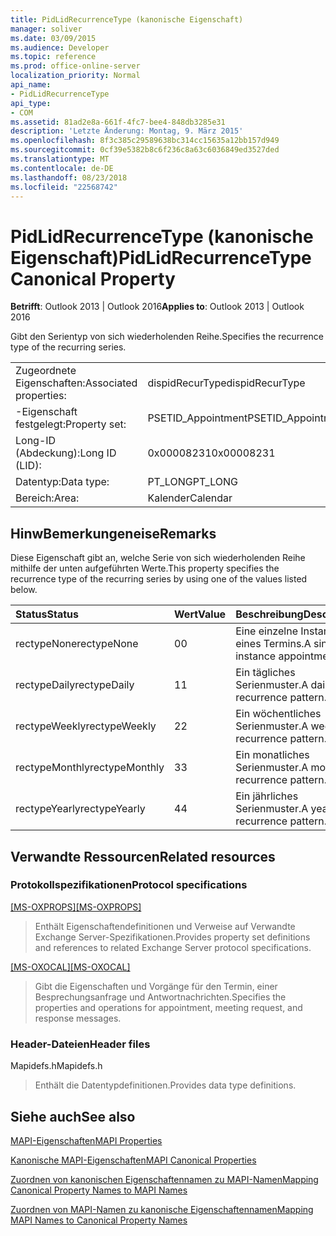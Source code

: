```yaml
---
title: PidLidRecurrenceType (kanonische Eigenschaft)
manager: soliver
ms.date: 03/09/2015
ms.audience: Developer
ms.topic: reference
ms.prod: office-online-server
localization_priority: Normal
api_name:
- PidLidRecurrenceType
api_type:
- COM
ms.assetid: 81ad2e8a-661f-4fc7-bee4-848db3285e31
description: 'Letzte Änderung: Montag, 9. März 2015'
ms.openlocfilehash: 8f3c385c29589638bc314cc15635a12bb157d949
ms.sourcegitcommit: 0cf39e5382b8c6f236c8a63c6036849ed3527ded
ms.translationtype: MT
ms.contentlocale: de-DE
ms.lasthandoff: 08/23/2018
ms.locfileid: "22568742"
---
```

# <a name="pidlidrecurrencetype-canonical-property"></a><span data-ttu-id="05e9f-103">PidLidRecurrenceType (kanonische Eigenschaft)</span><span class="sxs-lookup"><span data-stu-id="05e9f-103">PidLidRecurrenceType Canonical Property</span></span>

  
  
<span data-ttu-id="05e9f-104">**Betrifft**: Outlook 2013 | Outlook 2016</span><span class="sxs-lookup"><span data-stu-id="05e9f-104">**Applies to**: Outlook 2013 | Outlook 2016</span></span> 
  
<span data-ttu-id="05e9f-105">Gibt den Serientyp von sich wiederholenden Reihe.</span><span class="sxs-lookup"><span data-stu-id="05e9f-105">Specifies the recurrence type of the recurring series.</span></span>
  
|||
|:-----|:-----|
|<span data-ttu-id="05e9f-106">Zugeordnete Eigenschaften:</span><span class="sxs-lookup"><span data-stu-id="05e9f-106">Associated properties:</span></span>  <br/> |<span data-ttu-id="05e9f-107">dispidRecurType</span><span class="sxs-lookup"><span data-stu-id="05e9f-107">dispidRecurType</span></span>  <br/> |
|<span data-ttu-id="05e9f-108">-Eigenschaft festgelegt:</span><span class="sxs-lookup"><span data-stu-id="05e9f-108">Property set:</span></span>  <br/> |<span data-ttu-id="05e9f-109">PSETID_Appointment</span><span class="sxs-lookup"><span data-stu-id="05e9f-109">PSETID_Appointment</span></span>  <br/> |
|<span data-ttu-id="05e9f-110">Long-ID (Abdeckung):</span><span class="sxs-lookup"><span data-stu-id="05e9f-110">Long ID (LID):</span></span>  <br/> |<span data-ttu-id="05e9f-111">0x00008231</span><span class="sxs-lookup"><span data-stu-id="05e9f-111">0x00008231</span></span>  <br/> |
|<span data-ttu-id="05e9f-112">Datentyp:</span><span class="sxs-lookup"><span data-stu-id="05e9f-112">Data type:</span></span>  <br/> |<span data-ttu-id="05e9f-113">PT_LONG</span><span class="sxs-lookup"><span data-stu-id="05e9f-113">PT_LONG</span></span>  <br/> |
|<span data-ttu-id="05e9f-114">Bereich:</span><span class="sxs-lookup"><span data-stu-id="05e9f-114">Area:</span></span>  <br/> |<span data-ttu-id="05e9f-115">Kalender</span><span class="sxs-lookup"><span data-stu-id="05e9f-115">Calendar</span></span>  <br/> |
   
## <a name="remarks"></a><span data-ttu-id="05e9f-116">HinwBemerkungeneise</span><span class="sxs-lookup"><span data-stu-id="05e9f-116">Remarks</span></span>

<span data-ttu-id="05e9f-117">Diese Eigenschaft gibt an, welche Serie von sich wiederholenden Reihe mithilfe der unten aufgeführten Werte.</span><span class="sxs-lookup"><span data-stu-id="05e9f-117">This property specifies the recurrence type of the recurring series by using one of the values listed below.</span></span>
  
|<span data-ttu-id="05e9f-118">**Status**</span><span class="sxs-lookup"><span data-stu-id="05e9f-118">**Status**</span></span>|<span data-ttu-id="05e9f-119">**Wert**</span><span class="sxs-lookup"><span data-stu-id="05e9f-119">**Value**</span></span>|<span data-ttu-id="05e9f-120">**Beschreibung**</span><span class="sxs-lookup"><span data-stu-id="05e9f-120">**Description**</span></span>|
|:-----|:-----|:-----|
|<span data-ttu-id="05e9f-121">rectypeNone</span><span class="sxs-lookup"><span data-stu-id="05e9f-121">rectypeNone</span></span>  <br/> |<span data-ttu-id="05e9f-122">0</span><span class="sxs-lookup"><span data-stu-id="05e9f-122">0</span></span>  <br/> |<span data-ttu-id="05e9f-123">Eine einzelne Instanz eines Termins.</span><span class="sxs-lookup"><span data-stu-id="05e9f-123">A single instance appointment.</span></span>  <br/> |
|<span data-ttu-id="05e9f-124">rectypeDaily</span><span class="sxs-lookup"><span data-stu-id="05e9f-124">rectypeDaily</span></span>  <br/> |<span data-ttu-id="05e9f-125">1</span><span class="sxs-lookup"><span data-stu-id="05e9f-125">1</span></span>  <br/> |<span data-ttu-id="05e9f-126">Ein tägliches Serienmuster.</span><span class="sxs-lookup"><span data-stu-id="05e9f-126">A daily recurrence pattern.</span></span>  <br/> |
|<span data-ttu-id="05e9f-127">rectypeWeekly</span><span class="sxs-lookup"><span data-stu-id="05e9f-127">rectypeWeekly</span></span>  <br/> |<span data-ttu-id="05e9f-128">2</span><span class="sxs-lookup"><span data-stu-id="05e9f-128">2</span></span>  <br/> |<span data-ttu-id="05e9f-129">Ein wöchentliches Serienmuster.</span><span class="sxs-lookup"><span data-stu-id="05e9f-129">A weekly recurrence pattern.</span></span>  <br/> |
|<span data-ttu-id="05e9f-130">rectypeMonthly</span><span class="sxs-lookup"><span data-stu-id="05e9f-130">rectypeMonthly</span></span>  <br/> |<span data-ttu-id="05e9f-131">3</span><span class="sxs-lookup"><span data-stu-id="05e9f-131">3</span></span>  <br/> |<span data-ttu-id="05e9f-132">Ein monatliches Serienmuster.</span><span class="sxs-lookup"><span data-stu-id="05e9f-132">A monthly recurrence pattern.</span></span>  <br/> |
|<span data-ttu-id="05e9f-133">rectypeYearly</span><span class="sxs-lookup"><span data-stu-id="05e9f-133">rectypeYearly</span></span>  <br/> |<span data-ttu-id="05e9f-134">4</span><span class="sxs-lookup"><span data-stu-id="05e9f-134">4</span></span>  <br/> |<span data-ttu-id="05e9f-135">Ein jährliches Serienmuster.</span><span class="sxs-lookup"><span data-stu-id="05e9f-135">A yearly recurrence pattern.</span></span>  <br/> |
   
## <a name="related-resources"></a><span data-ttu-id="05e9f-136">Verwandte Ressourcen</span><span class="sxs-lookup"><span data-stu-id="05e9f-136">Related resources</span></span>

### <a name="protocol-specifications"></a><span data-ttu-id="05e9f-137">Protokollspezifikationen</span><span class="sxs-lookup"><span data-stu-id="05e9f-137">Protocol specifications</span></span>

<span data-ttu-id="05e9f-138">[[MS-OXPROPS]](http://msdn.microsoft.com/library/f6ab1613-aefe-447d-a49c-18217230b148%28Office.15%29.aspx)</span><span class="sxs-lookup"><span data-stu-id="05e9f-138">[[MS-OXPROPS]](http://msdn.microsoft.com/library/f6ab1613-aefe-447d-a49c-18217230b148%28Office.15%29.aspx)</span></span>
  
> <span data-ttu-id="05e9f-139">Enthält Eigenschaftendefinitionen und Verweise auf Verwandte Exchange Server-Spezifikationen.</span><span class="sxs-lookup"><span data-stu-id="05e9f-139">Provides property set definitions and references to related Exchange Server protocol specifications.</span></span>
    
<span data-ttu-id="05e9f-140">[[MS-OXOCAL]](http://msdn.microsoft.com/library/09861fde-c8e4-4028-9346-e7c214cfdba1%28Office.15%29.aspx)</span><span class="sxs-lookup"><span data-stu-id="05e9f-140">[[MS-OXOCAL]](http://msdn.microsoft.com/library/09861fde-c8e4-4028-9346-e7c214cfdba1%28Office.15%29.aspx)</span></span>
  
> <span data-ttu-id="05e9f-141">Gibt die Eigenschaften und Vorgänge für den Termin, einer Besprechungsanfrage und Antwortnachrichten.</span><span class="sxs-lookup"><span data-stu-id="05e9f-141">Specifies the properties and operations for appointment, meeting request, and response messages.</span></span>
    
### <a name="header-files"></a><span data-ttu-id="05e9f-142">Header-Dateien</span><span class="sxs-lookup"><span data-stu-id="05e9f-142">Header files</span></span>

<span data-ttu-id="05e9f-143">Mapidefs.h</span><span class="sxs-lookup"><span data-stu-id="05e9f-143">Mapidefs.h</span></span>
  
> <span data-ttu-id="05e9f-144">Enthält die Datentypdefinitionen.</span><span class="sxs-lookup"><span data-stu-id="05e9f-144">Provides data type definitions.</span></span>
    
## <a name="see-also"></a><span data-ttu-id="05e9f-145">Siehe auch</span><span class="sxs-lookup"><span data-stu-id="05e9f-145">See also</span></span>



[<span data-ttu-id="05e9f-146">MAPI-Eigenschaften</span><span class="sxs-lookup"><span data-stu-id="05e9f-146">MAPI Properties</span></span>](mapi-properties.md)
  
[<span data-ttu-id="05e9f-147">Kanonische MAPI-Eigenschaften</span><span class="sxs-lookup"><span data-stu-id="05e9f-147">MAPI Canonical Properties</span></span>](mapi-canonical-properties.md)
  
[<span data-ttu-id="05e9f-148">Zuordnen von kanonischen Eigenschaftennamen zu MAPI-Namen</span><span class="sxs-lookup"><span data-stu-id="05e9f-148">Mapping Canonical Property Names to MAPI Names</span></span>](mapping-canonical-property-names-to-mapi-names.md)
  
[<span data-ttu-id="05e9f-149">Zuordnen von MAPI-Namen zu kanonische Eigenschaftennamen</span><span class="sxs-lookup"><span data-stu-id="05e9f-149">Mapping MAPI Names to Canonical Property Names</span></span>](mapping-mapi-names-to-canonical-property-names.md)

